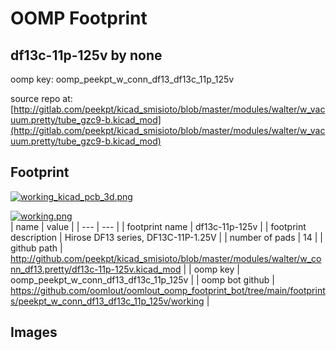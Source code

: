 # OOMP Footprint  
## df13c-11p-125v  by none  
  
oomp key: oomp_peekpt_w_conn_df13_df13c_11p_125v  
  
source repo at: [http://gitlab.com/peekpt/kicad_smisioto/blob/master/modules/walter/w_vacuum.pretty/tube_gzc9-b.kicad_mod](http://gitlab.com/peekpt/kicad_smisioto/blob/master/modules/walter/w_vacuum.pretty/tube_gzc9-b.kicad_mod)  
## Footprint  
  
[![working_kicad_pcb_3d.png](working_kicad_pcb_3d_600.png)](working_kicad_pcb_3d.png)  
  
[![working.png](working_600.png)](working.png)  
| name | value | 
| --- | --- | 
| footprint name | df13c-11p-125v | 
| footprint description | Hirose DF13 series, DF13C-11P-1.25V | 
| number of pads | 14 | 
| github path | http://github.com/peekpt/kicad_smisioto/blob/master/modules/walter/w_conn_df13.pretty/df13c-11p-125v.kicad_mod | 
| oomp key | oomp_peekpt_w_conn_df13_df13c_11p_125v | 
| oomp bot github | https://github.com/oomlout/oomlout_oomp_footprint_bot/tree/main/footprints/peekpt_w_conn_df13_df13c_11p_125v/working | 
## Images  
